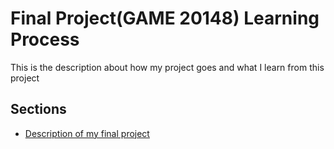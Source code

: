 # Final Project(GAME 20148) Learning Process

This is the description about how my project goes and what I learn from this project  

## Sections 
*   [Description of my final project][description] 

[description]: Description/
